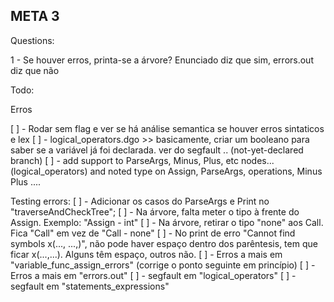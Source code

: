 ## META 3

Questions:

1 - Se houver erros, printa-se a árvore? Enunciado diz que sim, errors.out diz que não

Todo:

Erros

[ ] - Rodar sem flag e ver se há análise semantica se houver erros sintaticos e lex
[ ] - logical_operators.dgo >> basicamente, criar um booleano para saber se a variável já foi declarada. ver do segfault ..   (not-yet-declared branch)
[ ] - add support to ParseArgs, Minus, Plus, etc nodes... (logical_operators) and noted type on Assign, ParseArgs, operations, Minus Plus ....

Testing errors:
[ ] - Adicionar os casos do ParseArgs e Print no "traverseAndCheckTree";
[ ] - Na árvore, falta meter o tipo à frente do Assign. Exemplo: "Assign - int"
[ ] - Na árvore, retirar o tipo "none" aos Call. Fica "Call" em vez de "Call - none"
[ ] - No print de erro "Cannot find symbols x(..., ...,)", não pode haver espaço dentro dos parêntesis, tem que ficar x(...,...). Alguns têm espaço, outros não.
[ ] - Erros a mais em "variable_func_assign_errors" (corrige o ponto seguinte em princípio)
[ ] - Erros a mais em "errors.out"
[ ] - segfault em "logical_operators"
[ ] - segfault em "statements_expressions"